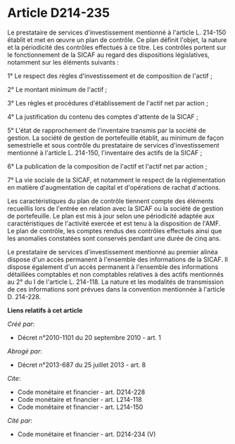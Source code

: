# Article D214-235

Le prestataire de services d'investissement mentionné à l'article L. 214-150 établit et met en œuvre un plan de contrôle. Ce
plan définit l'objet, la nature et la périodicité des contrôles effectués à ce titre. Les contrôles portent sur le
fonctionnement de la SICAF au regard des dispositions législatives, notamment sur les éléments suivants : 

1° Le respect des règles d'investissement et de composition de l'actif ; 

2° Le montant minimum de l'actif ; 

3° Les règles et procédures d'établissement de l'actif net par action ; 

4° La justification du contenu des comptes d'attente de la SICAF ; 

5° L'état de rapprochement de l'inventaire transmis par la société de gestion. La société de gestion de portefeuille établit,
au minimum de façon semestrielle et sous contrôle du prestataire de services d'investissement mentionné à l'article L.
214-150, l'inventaire des actifs de la SICAF ; 

6° La publication de la composition de l'actif et l'actif net par action ; 

7° La vie sociale de la SICAF, et notamment le respect de la réglementation en matière d'augmentation de capital et
d'opérations de rachat d'actions. 

Les caractéristiques du plan de contrôle tiennent compte des éléments recueillis lors de l'entrée en relation avec la SICAF
ou la société de gestion de portefeuille. Le plan est mis à jour selon une périodicité adaptée aux caractéristiques de
l'activité exercée et est tenu à la disposition de l'AMF. Le plan de contrôle, les comptes rendus des contrôles effectués
ainsi que les anomalies constatées sont conservés pendant une durée de cinq ans. 

Le prestataire de services d'investissement mentionné au premier alinéa dispose d'un accès permanent à l'ensemble des
informations de la SICAF. Il dispose également d'un accès permanent à l'ensemble des informations détaillées comptables et
non comptables relatives à des actifs mentionnés au 2° du I de l'article L. 214-118. La nature et les modalités de
transmission de ces informations sont prévues dans la convention mentionnée à l'article D. 214-228.

**Liens relatifs à cet article**

_Créé par_:

  - Décret n°2010-1101 du 20 septembre 2010 - art. 1

_Abrogé par_:

  - Décret n°2013-687 du 25 juillet 2013 - art. 8

_Cite_:

  - Code monétaire et financier - art. D214-228
  - Code monétaire et financier - art. L214-118
  - Code monétaire et financier - art. L214-150

_Cité par_:

  - Code monétaire et financier - art. D214-234 (V)
